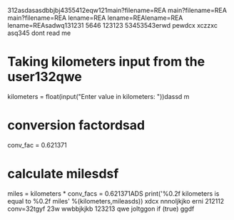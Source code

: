 312asdasasdbbjbj4355412eqw121main?filename=REA
main?filename=REA
main?filename=REA
lename=REA
lename=REAlename=REA
lename=REAsadwq131231
5646
123123
53453543erwd
pewdcx
xczzxc
asq345
dont read me
# Taking kilometers input from the user132qwe
kilometers = float(input("Enter value in kilometers: "))dassd
m
# conversion factordsad
conv_fac = 0.621371

# calculate milesdsf
miles = kilometers * conv_facs = 0.621371ADS
print('%0.2f kilometers is equal to %0.2f miles' %(kilometers,mileasds))
xdcx  nnnoljkjko
erni
212112
conv=32tgyf
23w
wwbbjkjkb
123213
qwe
joltggon if (true)
ggdf
